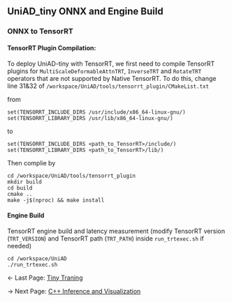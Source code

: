 
## UniAD_tiny ONNX and Engine Build

### ONNX to TensorRT

#### TensorRT Plugin Compilation:

To deploy UniAD-tiny with TensorRT, we first need to compile TensorRT plugins for `MultiScaleDeformableAttnTRT`, `InverseTRT` and `RotateTRT` operators that are not supported by Native TensorRT. To do this, change line 31&32 of `/workspace/UniAD/tools/tensorrt_plugin/CMakeList.txt`


from
```
set(TENSORRT_INCLUDE_DIRS /usr/include/x86_64-linux-gnu/)
set(TENSORRT_LIBRARY_DIRS /usr/lib/x86_64-linux-gnu/)
```
to
```
set(TENSORRT_INCLUDE_DIRS <path_to_TensorRT>/include/)
set(TENSORRT_LIBRARY_DIRS <path_to_TensorRT>/lib/)
```


Then complie by

```
cd /workspace/UniAD/tools/tensorrt_plugin
mkdir build
cd build
cmake .. 
make -j$(nproc) && make install
```


#### Engine Build
TensorRT engine build and latency measurement (modify TensorRT version (`TRT_VERSION`) and TensorRT path (`TRT_PATH`) inside `run_trtexec.sh` if needed)
```
cd /workspace/UniAD
./run_trtexec.sh
```

<- Last Page: [Tiny Traning](tiny_training.md)

-> Next Page: [C++ Inference and Visualization](../inference_app/README.md)
